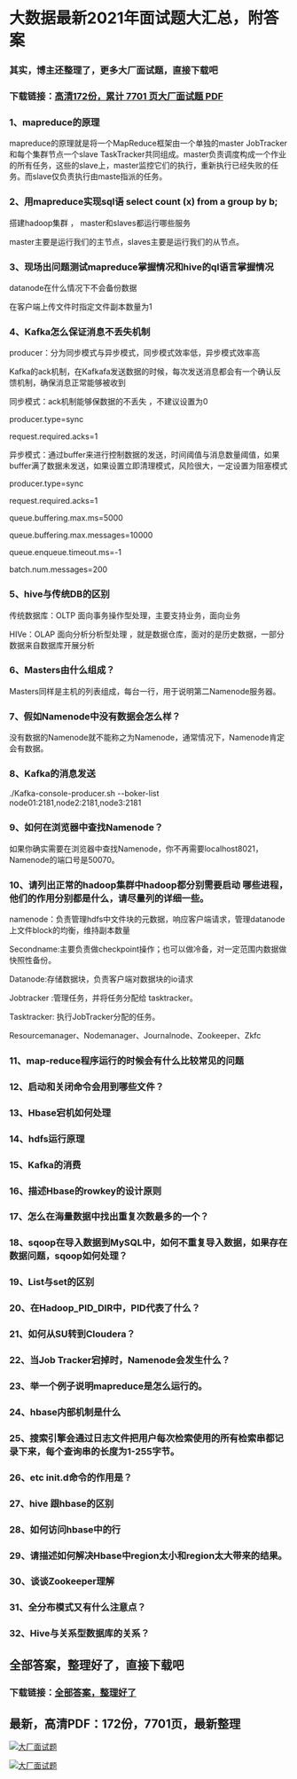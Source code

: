 # 大数据最新2021年面试题大汇总，附答案

### 其实，博主还整理了，更多大厂面试题，直接下载吧

### 下载链接：[高清172份，累计 7701 页大厂面试题  PDF](https://github.com/souyunku/DevBooks/blob/master/docs/index.md)



### 1、mapreduce的原理

mapreduce的原理就是将一个MapReduce框架由一个单独的master JobTracker和每个集群节点一个slave TaskTracker共同组成。master负责调度构成一个作业的所有任务，这些的slave上，master监控它们的执行，重新执行已经失败的任务。而slave仅负责执行由maste指派的任务。


### 2、用mapreduce实现sql语 select count (x) from a group by b;

搭建hadoop集群 ， master和slaves都运行哪些服务

master主要是运行我们的主节点，slaves主要是运行我们的从节点。


### 3、现场出问题测试mapreduce掌握情况和hive的ql语言掌握情况

datanode在什么情况下不会备份数据

在客户端上传文件时指定文件副本数量为1


### 4、Kafka怎么保证消息不丢失机制

producer：分为同步模式与异步模式，同步模式效率低，异步模式效率高

Kafka的ack机制，在Kafkafa发送数据的时候，每次发送消息都会有一个确认反馈机制，确保消息正常能够被收到

同步模式：ack机制能够保数据的不丢失 ，不建议设置为0

producer.type=sync

request.required.acks=1

异步模式：通过buffer来进行控制数据的发送，时间阈值与消息数量阈值，如果buffer满了数据未发送，如果设置立即清理模式，风险很大，一定设置为阻塞模式

producer.type=sync

request.required.acks=1

queue.buffering.max.ms=5000

queue.buffering.max.messages=10000

queue.enqueue.timeout.ms=-1

batch.num.messages=200


### 5、hive与传统DB的区别

传统数据库：OLTP 面向事务操作型处理，主要支持业务，面向业务

HIVe：OLAP 面向分析分析型处理 ，就是数据仓库，面对的是历史数据，一部分数据来自数据库开展分析


### 6、Masters由什么组成？

Masters同样是主机的列表组成，每台一行，用于说明第二Namenode服务器。


### 7、假如Namenode中没有数据会怎么样？

没有数据的Namenode就不能称之为Namenode，通常情况下，Namenode肯定会有数据。


### 8、Kafka的消息发送

./Kafka-console-producer.sh --boker-list node01:2181,node2:2181,node3:2181


### 9、如何在浏览器中查找Namenode？

如果你确实需要在浏览器中查找Namenode，你不再需要localhost8021，Namenode的端口号是50070。


### 10、请列出正常的hadoop集群中hadoop都分别需要启动 哪些进程，他们的作用分别都是什么，请尽量列的详细一些。

namenode：负责管理hdfs中文件块的元数据，响应客户端请求，管理datanode上文件block的均衡，维持副本数量

Secondname:主要负责做checkpoint操作；也可以做冷备，对一定范围内数据做快照性备份。

Datanode:存储数据块，负责客户端对数据块的io请求

Jobtracker :管理任务，并将任务分配给 tasktracker。

Tasktracker: 执行JobTracker分配的任务。

Resourcemanager、Nodemanager、Journalnode、Zookeeper、Zkfc


### 11、map-reduce程序运行的时候会有什么比较常见的问题
### 12、启动和关闭命令会用到哪些文件？
### 13、Hbase宕机如何处理
### 14、hdfs运行原理
### 15、Kafka的消费
### 16、描述Hbase的rowkey的设计原则
### 17、怎么在海量数据中找出重复次数最多的一个？
### 18、sqoop在导入数据到MySQL中，如何不重复导入数据，如果存在数据问题，sqoop如何处理？
### 19、List与set的区别
### 20、在Hadoop_PID_DIR中，PID代表了什么？
### 21、如何从SU转到Cloudera？
### 22、当Job Tracker宕掉时，Namenode会发生什么？
### 23、举一个例子说明mapreduce是怎么运行的。
### 24、hbase内部机制是什么
### 25、搜索引擎会通过日志文件把用户每次检索使用的所有检索串都记录下来，每个查询串的长度为1-255字节。
### 26、etc init.d命令的作用是？
### 27、hive 跟hbase的区别
### 28、如何访问hbase中的行
### 29、请描述如何解决Hbase中region太小和region太大带来的结果。
### 30、谈谈Zookeeper理解
### 31、全分布模式又有什么注意点？
### 32、Hive与关系型数据库的关系？




## 全部答案，整理好了，直接下载吧

### 下载链接：[全部答案，整理好了](https://www.souyunku.com/wp-content/uploads/weixin/githup-weixin-2.png)




## 最新，高清PDF：172份，7701页，最新整理

[![大厂面试题](https://www.souyunku.com/wp-content/uploads/weixin/mst.png "架构师专栏")](https://www.souyunku.com/wp-content/uploads/weixin/githup-weixin.png "架构师专栏")

[![大厂面试题](https://www.souyunku.com/wp-content/uploads/weixin/githup-weixin.png "架构师专栏")](https://www.souyunku.com/wp-content/uploads/weixin/githup-weixin.png "架构师专栏")
